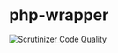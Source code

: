 # php-wrapper

[![Scrutinizer Code Quality](https://scrutinizer-ci.com/g/Dgame/php-wrapper/badges/quality-score.png?b=master)](https://scrutinizer-ci.com/g/Dgame/php-wrapper/?branch=master)

